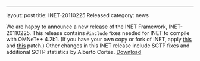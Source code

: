---
layout: post
title: INET-20110225 Released
category: news

We are happy to announce a new release of the INET Framework,
INET-20110225. This release contains `#include` fixes needed for INET to
compile with OMNeT++ 4.2b1. (If you have your own copy or fork of INET, apply
[this](https://github.com/inet-framework/inet/commit/869de7139b3bc5cd43443a3fe978c5fec42fe331) and
[this](https://github.com/inet-framework/inet/commit/c86b8e5bd6e38eabcb677117e27afb7295db422f) patch.)
Other changes in this INET release include SCTP fixes and additional SCTP statistics by Alberto Cortes.
[Download](https://github.com/inet-framework/inet/releases/download/master_20110225/inet-20110225-src.tgz)